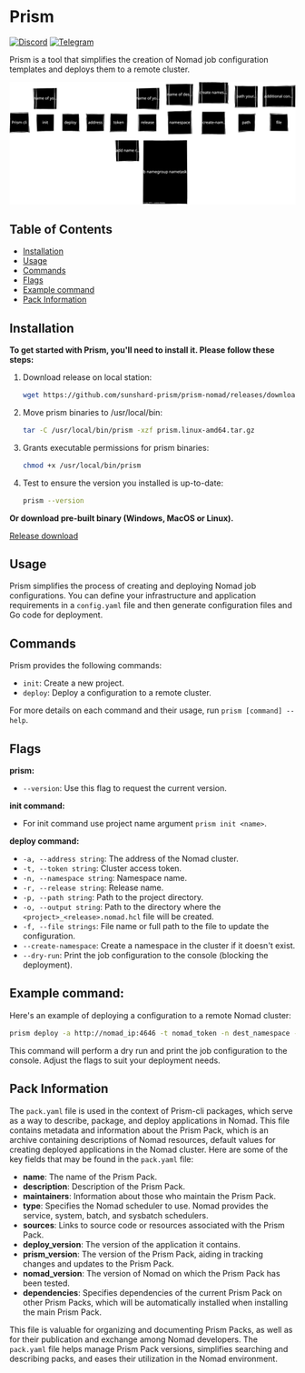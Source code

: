 # Prism

[![Discord](https://img.shields.io/badge/prism-cli.svg?style=flat&logo=discord)](https://discord.gg/fSvtfPTrud)
[![Telegram](https://img.shields.io/badge/Telegram-Join%20Chat-blue?logo=telegram)](https://t.me/+Ubx2ygV2rd4yNzUy)


Prism is a tool that simplifies the creation of Nomad job configuration templates and deploys them to a remote cluster.

![Scheme of work Prism cli](docs/prism.svg)

## Table of Contents

- [Installation](#installation)
- [Usage](#usage)
- [Commands](#commands)
- [Flags](#flags)
- [Example command](#example-command)
- [Pack Information](#pack-information)

## Installation

**To get started with Prism, you'll need to install it. Please follow these steps:**

1. Download release on local station:
   ```bash
   wget https://github.com/sunshard-prism/prism-nomad/releases/download/{{version}}/prism.linux-amd64.tar.gz

2. Move prism binaries to /usr/local/bin:
   ```bash
   tar -C /usr/local/bin/prism -xzf prism.linux-amd64.tar.gz
   ```

3. Grants executable permissions for prism binaries:
   ```bash
   chmod +x /usr/local/bin/prism
   ```

4. Test to ensure the version you installed is up-to-date:
   ```bash
   prism --version
   ```

**Or download pre-built binary (Windows, MacOS or Linux).**

[Release download](https://github.com/sunshard-prism/prism-nomad/releases)

## Usage

Prism simplifies the process of creating and deploying Nomad job configurations. You can define your infrastructure and application requirements in a `config.yaml` file and then generate configuration files and Go code for deployment.

## Commands

Prism provides the following commands:

- `init`: Create a new project.
- `deploy`: Deploy a configuration to a remote cluster.

For more details on each command and their usage, run `prism [command] --help`.

## Flags

**prism:**
- `--version`: Use this flag to request the current version.

**init command:**
- For init command use project name argument `prism init <name>`.

**deploy command:**
- `-a, --address string`: The address of the Nomad cluster.
- `-t, --token string`: Cluster access token.
- `-n, --namespace string`: Namespace name.
- `-r, --release string`: Release name.
- `-p, --path string`: Path to the project directory.
- `-o, --output string`: Path to the directory where the `<project>_<release>.nomad.hcl` file will be created.
- `-f, --file strings`: File name or full path to the file to update the configuration.
- `--create-namespace`: Create a namespace in the cluster if it doesn't exist.
- `--dry-run`: Print the job configuration to the console (blocking the deployment).

## Example command:

Here's an example of deploying a configuration to a remote Nomad cluster:

```bash
prism deploy -a http://nomad_ip:4646 -t nomad_token -n dest_namespace -r name_of_release -p /path/to/prismpack 
```

This command will perform a dry run and print the job configuration to the console. Adjust the flags to suit your deployment needs.

## Pack Information

The `pack.yaml` file is used in the context of Prism-cli packages, which serve as a way to describe, package, and deploy applications in Nomad. This file contains metadata and information about the Prism Pack, which is an archive containing descriptions of Nomad resources, default values for creating deployed applications in the Nomad cluster. Here are some of the key fields that may be found in the `pack.yaml` file:

- **name**: The name of the Prism Pack.
- **description**: Description of the Prism Pack.
- **maintainers**: Information about those who maintain the Prism Pack.
- **type**: Specifies the Nomad scheduler to use. Nomad provides the service, system, batch, and sysbatch schedulers.
- **sources**: Links to source code or resources associated with the Prism Pack.
- **deploy_version**: The version of the application it contains.
- **prism_version**: The version of the Prism Pack, aiding in tracking changes and updates to the Prism Pack.
- **nomad_version**: The version of Nomad on which the Prism Pack has been tested.
- **dependencies**: Specifies dependencies of the current Prism Pack on other Prism Packs, which will be automatically installed when installing the main Prism Pack.

This file is valuable for organizing and documenting Prism Packs, as well as for their publication and exchange among Nomad developers. The `pack.yaml` file helps manage Prism Pack versions, simplifies searching and describing packs, and eases their utilization in the Nomad environment.